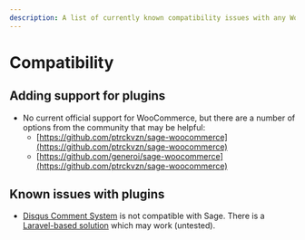 ```yaml
---
description: A list of currently known compatibility issues with any WordPress plugins and the Sage starter theme.
---
```


# Compatibility

## Adding support for plugins

- No current official support for WooCommerce, but there are a number of options from the community that may be helpful:
    - [https://github.com/ptrckvzn/sage-woocommerce](https://github.com/ptrckvzn/sage-woocommerce)
    - [https://github.com/generoi/sage-woocommerce](https://github.com/ptrckvzn/sage-woocommerce)
    

## Known issues with plugins

- [Disqus Comment System](https://github.com/roots/sage/issues/2035#issuecomment-369673419) is not compatible with Sage.
    There is a [Laravel-based solution](https://github.com/yajra/laravel-disqus) which may work (untested).
